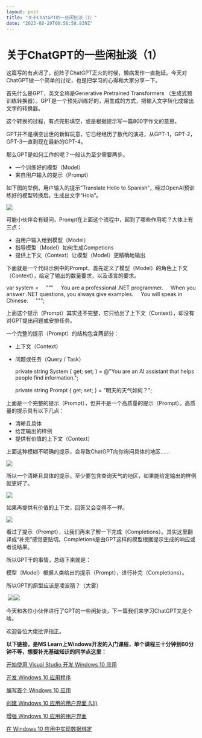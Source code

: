 ```yaml
---
layout: post
title: "关于ChatGPT的一些闲扯淡（1）"
date: "2023-08-29T00:56:58.839Z"
---
```

关于ChatGPT的一些闲扯淡（1）
==================

这篇写的有点迟了，前阵子ChatGPT正火的时候，懒病发作一直拖延。今天对ChatGPT做一个简单的讨论，也是把学习的心得和大家分享一下。

首先什么是GPT，英文全称是Generative Pretrained Transformers （生成式预训练转换器）。GPT是一个预先训练好的，用生成的方式，把输入文字转化成输出文字的转换器。

这个转换的过程，有点完形填空，或是根据提示写一篇800字作文的意思。

GPT并不是横空出世的新鲜玩意，它已经经历了数代的演进，从GPT-1，GPT-2，GPT-3一直到现在最新的GPT-4。

那么GPT是如何工作的呢？一般认为至少需要两步。

*   一个训练好的模型（Model）
*   来自用户输入的提示（Prompt）

如下图的举例，用户输入的提示“Translate Hello to Spanish”，经过OpenAI预训练好的模型转换后，生成出文字“Hola”。

![](https://img2023.cnblogs.com/blog/362529/202308/362529-20230827221549926-719954773.png)

可能小伙伴会有疑问，Prompt在上面这个流程中，起到了哪些作用呢？大体上有三点：

*   由用户输入给到模型（Model）
*   指导模型（Model）如何生成Competions
*   提供上下文（Context）让模型（Model）更精确地输出

下面就是一个代码示例中的Prompt，首先定义了模型（Model）的角色上下文（Context），给定了输出的数量要求，以及语言的要求。

var system =
    """
    You are a professional .NET programmer. 
    When you answer .NET questions, you always give examples.
    You will speak in Chinese.
    """;

上面这个提示（Prompt）其实还不完整，它只给出了上下文（Context），却没有对GPT提出问题或安排任务。

一个完整的提示（Prompt）的结构包含两部分：

*   上下文（Context）
*   问题或任务（Query / Task）

    private string System { get; set; } = @"You are an AI assistant that helps people find information.";

    private string Prompt { get; set; } = "明天的天气如何？";

上面是一个完整的提示（Prompt），但并不是一个高质量的提示（Prompt）。高质量的提示具有以下几点：

*   清晰且具体
*   给定输出的样例
*   提供有价值的上下文（Context）

上面这种模糊不明确的提示，会导致ChatGPT向你询问具体的地区……

![](https://img2023.cnblogs.com/blog/362529/202308/362529-20230828202147547-1665844682.png)

所以一个清晰且具体的提示，至少要包含查询天气的地区，如果能给定输出的样例就更好了。

![](https://img2023.cnblogs.com/blog/362529/202308/362529-20230828202842114-980904762.png)

如果再提供有价值的上下文，回答又会变得不一样。

![](https://img2023.cnblogs.com/blog/362529/202308/362529-20230828203216538-2081898250.png)

看过了提示（Prompt），让我们再来了解一下完成（Completions）。其实这里翻译成“补完”感觉更贴切。Completions是由GPT这样的模型根据提示生成的响应或者说结果。

所以GPT干的事情，总结下来就是：

模型（Model）根据人类给出的提示（Prompt），进行补完（Completions）。

所以GPT的原型应该是凌波丽？（大雾）

 ![](https://img2023.cnblogs.com/blog/362529/202308/362529-20230828204841232-1821238210.png)![](https://img2023.cnblogs.com/blog/362529/202308/362529-20230828204841236-71940779.png)

今天和各位小伙伴进行了GPT的一些闲扯淡，下一篇我们来学习ChatGPT又是个啥。

欢迎各位大佬批评指正。

**以下链接，是MS Learn上Windows开发的入门课程，单个课程三十分钟到60分钟不等，想要补充基础知识的同学点这里：**

[开始使用 Visual Studio 开发 Windows 10 应用](https://docs.microsoft.com/zh-cn/learn/modules/get-started-with-visual-studio-for-windows10-app-dev/?WT.mc_id=WDIT-MVP-5002365)

[开发 Windows 10 应用程序](https://docs.microsoft.com/zh-cn/learn/paths/develop-windows10-apps/?WT.mc_id=WDIT-MVP-5002365)

[编写首个 Windows 10 应用](https://docs.microsoft.com/zh-cn/learn/modules/write-your-first-windows10-app/?WT.mc_id=WDIT-MVP-5002365)

[创建 Windows 10 应用的用户界面 (UI)](https://docs.microsoft.com/zh-cn/learn/modules/create-ui-for-windows-10-apps/?WT.mc_id=WDIT-MVP-5002365)

[增强 Windows 10 应用的用户界面](https://docs.microsoft.com/zh-cn/learn/modules/enhance-ui-of-windows-10-app/?WT.mc_id=WDIT-MVP-5002365)

[在 Windows 10 应用中实现数据绑定](https://docs.microsoft.com/zh-cn/learn/modules/implement-data-binding-in-windows-10-app/?WT.mc_id=WDIT-MVP-5002365)